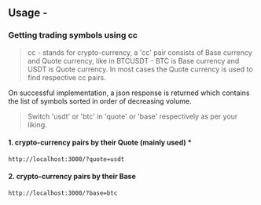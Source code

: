 ## Usage -

### Getting trading symbols using cc

> cc - stands for crypto-currency, a 'cc' pair consists of Base currency and Quote currency, like in BTCUSDT - BTC is Base currency and USDT is Quote currency. In most cases the Quote currency is used to find respective cc pairs.

On successful implementation, a json response is returned which contains the list of symbols sorted in order of decreasing volume.

> Switch 'usdt' or 'btc' in 'quote' or 'base' respectively as per your liking.

#### 1. crypto-currency pairs by their Quote (mainly used) \*

```
http://localhost:3000/?quote=usdt
```

#### 2. crypto-currency pairs by their Base

```
http://localhost:3000/?base=btc
```
